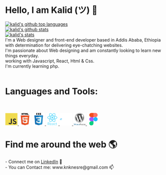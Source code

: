 


# Hello, I am Kalid (ツ) 👋


<a href="https://github.com/kalidnesredin">
  <img height="180em" width="auto" src="https://github-readme-stats.vercel.app/api/top-langs/?username=kalidnesredin&theme=merko&layout=compact" alt="kalid's github top languages" /><br>
  <img height="180em" src="https://github-readme-stats.vercel.app/api?username=kalidnesredin&show_icons=true&theme=merko&count_private=true" alt="kalid's github stats" /><br>
  <img height="180em" src="https://github-readme-streak-stats.herokuapp.com/?user=kalidnesredin&theme=tokyonight" alt="kalid's stats" />
  <br>
</a>
I'm a Web designer and front-end developer based in Addis Ababa, Ethiopia with determination for delivering eye-chatching websites.<br> I'm passionate about Web designing and am constantly looking to learn new things everyday.
<br>
working with Javascript, React, Html & Css.
<br>
I'm currently learning php.
<br><br>
<h1>Languages and Tools:</h1>
<br>
<br>
<a href="https://developer.mozilla.org/en-US/docs/Web/JavaScript" target="_blank" rel="noreferrer"> <img src="https://raw.githubusercontent.com/devicons/devicon/master/icons/javascript/javascript-original.svg" alt="javascript" width="40" height="40"/> </a>
  <a href="https://www.w3.org/html/" target="_blank" rel="noreferrer"> <img src="https://raw.githubusercontent.com/devicons/devicon/master/icons/html5/html5-original-wordmark.svg" alt="html5" width="40" height="40"/></a>
  <a href="https://www.w3schools.com/css/" target="_blank" rel="noreferrer"> <img src="https://raw.githubusercontent.com/devicons/devicon/master/icons/css3/css3-original-wordmark.svg" alt="css3" width="40" height="40"/> </a>
  <a href="https://react.org/" target="_blank" rel="noreferrer"> <img src="https://raw.githubusercontent.com/devicons/devicon/master/icons/react/react-original-wordmark.svg" alt="react" width="40" height="40"/> </a>
  <a href="https://tailwind.org/" target="_blank" rel="noreferrer"> <img src="https://github.com/devicons/devicon/blob/master/icons/tailwindcss/tailwindcss-original-wordmark.svg" alt="figma" width="40" height="40"/> </a> 
  <a href="https://react.org/" target="_blank" rel="noreferrer"> <img src="https://github.com/devicons/devicon/blob/master/icons/wordpress/wordpress-original.svg" alt="wordpress" width="40" height="40"/> </a>
  <a href="https://figma.org/" target="_blank" rel="noreferrer"> <img src="https://github.com/devicons/devicon/blob/master/icons/figma/figma-original.svg" alt="figma" width="40" height="40"/> </a> 
  <br>
<h1>Find me around the web 🌎</h1>
- Connect me on <a href="https://www.linkedin.com/in/kalidnesredin/">LinkedIn</a> 💼<br>
- You can Contact me: www.knknesre@gmail.com 📫
